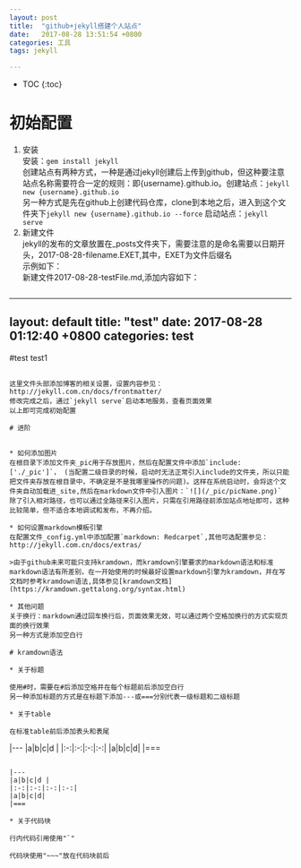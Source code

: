 ```yaml
---
layout: post
title:  "github+jekyll搭建个人站点"
date:   2017-08-28 13:51:54 +0800
categories: 工具
tags: jekyll

---
```


* TOC
{:toc}

# 初始配置


1. 安装  
安装：`gem install jekyll`  
创建站点有两种方式，一种是通过jekyll创建后上传到github，但这种要注意站点名称需要符合一定的规则：即{username}.github.io。创建站点：`jekyll new {username}.github.io`  
另一种方式是先在github上创建代码仓库，clone到本地之后，进入到这个文件夹下`jekyll new {username}.github.io --force`
启动站点：`jekyll serve`  
2. 新建文件  
jekyll的发布的文章放置在_posts文件夹下，需要注意的是命名需要以日期开头，2017-08-28-filename.EXET,其中，EXET为文件后缀名  
示例如下：  
新建文件2017-08-28-testFile.md,添加内容如下：

>~~~
---
layout: default
title:  "test"
date:   2017-08-28 01:12:40 +0800
categories: test
---
#test
test1
~~~

这里文件头部添加博客的相关设置，设置内容参见：http://jekyll.com.cn/docs/frontmatter/
修改完成之后，通过`jekyll serve`启动本地服务，查看页面效果  
以上即可完成初始配置

# 进阶


* 如何添加图片  
在根目录下添加文件夹_pic用于存放图片，然后在配置文件中添加`include: ['./_pic']`， (当配置二级目录的时候，启动时无法正常引入include的文件夹，所以只能把文件夹存放在根目录中，不确定是不是我哪里操作的问题)。这样在系统启动时，会将这个文件夹自动加载进_site,然后在markdown文件中引入图片：`![](/_pic/picName.png)`
除了引入相对路径，也可以通过全路径来引入图片，只需在引用路径前添加站点地址即可，这种比较简单，但不适合本地调试和发布，不再介绍。

* 如何设置markdown模板引擎  
在配置文件_config.yml中添加配置`markdown: Redcarpet`,其他可选配置参见：http://jekyll.com.cn/docs/extras/  

>由于github未来可能只支持kramdown，而kramdown引擎要求的markdown语法和标准markdown语法有所差别，在一开始使用的时候最好设置markdown引擎为kramdown，并在写文档时参考kramdown语法,具体参见[kramdown文档](https://kramdown.gettalong.org/syntax.html)  

* 其他问题  
关于换行：markdown通过回车换行后，页面效果无效，可以通过两个空格加换行的方式实现页面的换行效果  
另一种方式是添加空白行

# kramdown语法

* 关于标题

使用#时，需要在#后添加空格并在每个标题前后添加空白行  
另一种添加标题的方式是在标题下添加---或===分别代表一级标题和二级标题

* 关于table

在标准table前后添加表头和表尾

~~~
|---
|a|b|c|d |
|:-:|:-:|:-:|:-:|
|a|b|c|d|
|===
~~~

|---
|a|b|c|d |
|:-:|:-:|:-:|:-:|
|a|b|c|d|
|===

* 关于代码块

行内代码引用使用"`"

代码块使用"~~~"放在代码块前后



